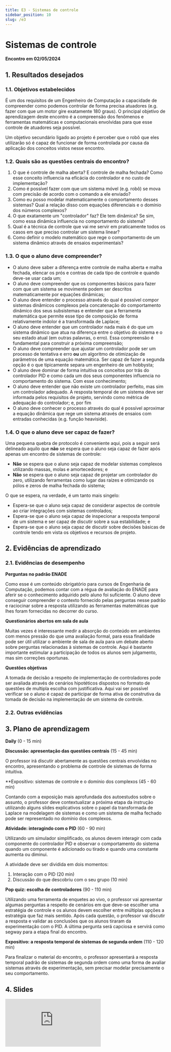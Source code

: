 ```yaml
---
title: E3 - Sistemas de controle
sidebar_position: 10
slug: /e3
---
```


# Sistemas de controle

**Encontro em 02/05/2024**

## 1. Resultados desejados

### 1.1. Objetivos estabelecidos

É um dos requisitos de um Engenheiro de Computação a capacidade de compreender
como podemos controlar de forma precisa atuadores (e.g. fazer com que um motor
gire exatamente 180 graus). O principal objetivo de aprendizagem deste encontro
é a compreensão dos fenômenos e ferramentas matemáticas e computacionais
envolvidas para que esse controle de atuadores seja possível.

Um objetivo secundário ligado ao projeto é perceber que o robô que eles
utilizarão só é capaz de funcionar de forma controlada por causa da aplicação
dos conceitos vistos nesse encontro.

### 1.2. Quais são as questões centrais do encontro?

1. O que é controle de malha aberta? E controle de malha fechada? Como esse
   conceito influencia na eficácia do controlador e no custo de implementação?
2. Como é possível fazer com que um sistema móvel (e.g. robô) se mova com
   precisão de acordo com o comando a ele enviado?
3. Como eu posso modelar matematicamente o comportamento desses sistemas? Qual
   a relação disso com equações diferenciais e o domínio dos números complexos?
4. O que exatamente um "controlador" faz? Ele tem dinâmica? Se sim, como essa
   dinâmica influencia no comportamento do sistema?
5. Qual é a técnica de controle que vai me servir em praticamente todos os
   casos em que preciso controlar um sistema linear?
6. Como definir o modelo matemático que rege o comportamento de um sistema
   dinâmico através de ensaios experimentais?

### 1.3. O que o aluno deve compreender?

* O aluno deve saber a diferença entre controle de malha aberta e malha
  fechada, elencar os prós e contras de cada tipo de controle e quando deve-se
  usar cada um;
* O aluno deve compreender que os componentes básicos para fazer com que um
sistema se movimente podem ser descritos matematicamente por equações
dinâmicas;
* O aluno deve entender o processo através do qual é possível compor sistemas
dinâmicos complexos pela concatenação do comportamento dinâmico dos seus
subsistemas e entender que a ferramenta matemática que permite esse tipo de
composição de forma relativamente indolor é a transformada de Laplace;
* O aluno deve entender que um controlador nada mais é do que um sistema
dinâmico que atua na diferença entre o objetivo do sistema e o seu estado
atual (em outras palavras, o erro). Essa compreensão é fundamental para
construir a próxima compreensão; 
* O aluno deve compreender que ajustar um controlador pode ser um processo de
tentativa e erro **ou** um algoritmo de otimização de parâmetros de uma equação
matemática. Ser capaz de fazer a segunda opção é o que tipicamente separa um
engenheiro de um hobbysta;
* O aluno deve dominar de forma intuitiva os conceitos por trás do controlador
  PID e como cada um dos seus componentes influencia no comportamento do
  sistema. Com esse conhecimento;
* O aluno deve entender que não existe um controlador perfeito, mas sim um
  controlador adequado. A resposta temporal de um sistema deve ser informada
  pelos requisitos de projeto, servindo como métrica de adequação do
  controlador; e, por fim
* O aluno deve conhecer o processo através do qual é possível aproximar a
  equação dinâmica que rege um sistema através de ensaios com entradas
  conhecidas (e.g. função heaviside).

### 1.4. O que o aluno deve ser capaz de fazer?

Uma pequena quebra de protocolo é conveniente aqui, pois a seguir será
delineado aquilo que **não** se espera que o aluno seja capaz de fazer após
apenas um encontro de sistemas de controle:

* **Não** se espera que o aluno seja capaz de modelar sistemas complexos
  utilizando massas, molas e amortecedores; e
* **Não** se espera que o aluno seja capaz de projetar um controlador do zero,
  utilizando ferramentas como lugar das raízes e otimizando os pólos e zeros de
  malha fechada do sistema;

O que se espera, na verdade, é um tanto mais singelo:

* Espera-se que o aluno seja capaz de considerar aspectos de controle ao criar
  integrações com sistemas controlados;
* Espera-se que o aluno seja capaz de inspecionar a resposta temporal de um
  sistema e ser capaz de discutir sobre a sua estabilidade; e
* Espera-se que o aluno seja capaz de discutir sobre decisões básicas de
  controle tendo em vista os objetivos e recursos de projeto.

## 2. Evidências de aprendizado

### 2.1. Evidências de desempenho

**Perguntas no padrão ENADE**

Como esse é um conteúdo obrigatório para cursos de Engenharia de Computação,
podemos contar com a régua de avaliação do ENADE para aferir se o conhecimento
adquirido pelo aluno foi suficiente. O aluno deve conseguir compreender o
contexto fornecido pelas perguntas nesse padrão e raciocinar sobre a resposta
utilizando as ferramentas matemáticas que lhes foram fornecidas no decorrer do
curso.

**Questionários abertos em sala de aula**

Muitas vezes é interessante medir a absorção do conteúdo em ambientes com menos
pressão do que uma avaliação formal, para essa finalidade pode ser útil
utilizar o ambiente de sala de aula para um debate aberto sobre perguntas
relacionadas à sistemas de controle. Aqui é bastante importante estimular a
participação de todos os alunos sem julgamento, mas sim correções oportunas.

**Questões objetivas**

A tomada de decisão a respeito de implementação de controladores pode ser
avaliada através de cenários hipotéticos dispostos no formato de questões de
multipla escolha com justificativa. Aqui vai ser possível verificar se o aluno
é capaz de participar de forma ativa de construtiva da tomada de decisão na
implementação de um sistema de controle.

### 2.2. Outras evidências

## 3. Plano de aprendizagem

**Daily** (0 - 15 min)

**Discussão: apresentação das questões centrais** (15 - 45 min)

O professor irá discutir abertamente as questões centrais envolvidas no
encontro, apresentando o problema de controle de sistemas de forma intuitiva.

**Expositivo: sistemas de controle e o domínio dos complexos (45 - 60 min)

Contando com a exposição mais aprofundada dos autoestudos sobre o assunto, o
professor deve contextualizar a próxima etapa da instrução utilizando alguns
slides explicativos sobre o papel da transformada de Laplace na modelagem de
sistemas e como um sistema de malha fechado pode ser representado no domínio
dos complexos.

**Atividade: interagindo com o PID** (60 - 90 min)

Utilizando um simulador simplificado, os alunos devem interagir com cada
componente do controlador PID e observar o comportamento do sistema quando um
componente é adicionado ou tirado e quando uma constante aumenta ou diminui.

A atividade deve ser dividida em dois momentos:

1. Interação com o PID (20 min)
2. Discussão do que descobriu com o seu grupo (10 min)

**Pop quiz: escolha de controladores** (90 - 110 min)

Utilizando uma ferramenta de enquetes ao vivo, o professor vai apresentar
algumas perguntas a respeito de cenários em que deve-se escolher uma estratégia
de controle e os alunos devem escolher entre múltiplas opções a estratégia que
faz mais sentido. Após cada questão, o professor vai discutir a resposta e
validar as conclusões que os alunos tiraram da experimentação com o PID. A
última pergunta será capciosa e servirá como segway para a etapa final do
encontro.

**Expositivo: a resposta temporal de sistemas de segunda ordem** (110 - 120 min)

Para finalizar o material do encontro, o professor apresentará a resposta
temporal padrão de sistemas de segunda ordem como uma forma de avaliar sistemas
através de experimentação, sem precisar modelar precisamente o seu
comportamento.

## 4. Slides 

<div style={{ textAlign: 'center' }}>
    <iframe 
        style={{
            display: 'block',
            margin: 'auto',
            width: '100%',
            height: '50vh',
        }}
        src="https://slides.com/rodrigomangoninicola/m6-ec-encontros/embed#/encontro3"
        frameborder="0" 
        allowFullScreen>
    </iframe>
</div>
